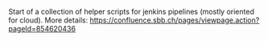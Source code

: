 Start of a collection of helper scripts for jenkins pipelines (mostly oriented for cloud). 
More details: https://confluence.sbb.ch/pages/viewpage.action?pageId=854620436
